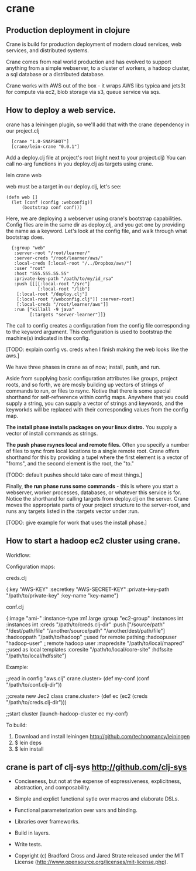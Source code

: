 # crane
## Production deployment in clojure

Crane is build for production deployment of modern cloud services, web services, and distributed systems.

Crane comes from real world production and has evolved to support anything from a simple webserver, to a cluster of workers, a hadoop cluster, a sql database or a distributed database.

Crane works with AWS out of the box - it wraps AWS libs typica and jets3t for compute via ec2, blob storage via s3, queue service via sqs.

## How to deploy a web service.

crane has a leiningen plugin, so we'll add that with the crane dependency in our project.clj

      [crane "1.0-SNAPSHOT"]
      [crane/lein-crane "0.0.1"]

Add a deploy.clj file at project's root (right next to your project.clj)  You can call no-arg functions in you deploy.clj as targets using crane.

lein crane web

web must be a target in our deploy.clj, let's see:

    (defn web []
      (let [conf (config :webconfig)]
          (bootstrap conf conf)))

Here, we are deploying a webserver using crane's bootstrap capabilities.  Config flies are in the same dir as deploy.clj, and you get one by providing the name as a keyword.  Let's look at the config file, and walk through what bootstrap does.

      {:group "web"
       :server-root "/root/learner/"
       :server-creds "/root/learner/aws/"
       :local-creds [:local-root "/../Dropbox/aws/"]
       :user "root"
       :host "555.555.55.55"
       :private-key-path "/path/to/my/id_rsa"
       :push [[[[:local-root "/src"]
       	        [:local-root "/lib"]
		[:local-root "/deploy.clj"]
 		[:local-root "/webconfig.clj"]] :server-root]
		[:local-creds "/root/learner/aws"]]
       :run ["killall -9 java"
             [:targets "server-learner"]]}

The call to config creates a configuration from the config file corresponding to the keyword argument.  This configuration is used to bootstrap the machine(s) indicated in the config.

[TODO: explain config vs. creds when I finish making the web looks like the aws.]

We have three phases in crane as of now; install, push, and run.

Aside from supplying basic configuration attributes like groups, project roots, and so forth, we are mosly building up vectors of strings of commands to run, or files to rsync.  Notive that there is some special shorthand for self-refnerence within config maps.  Anywhere that you could supply a string, you can supply a vector of strings and keywords, and the keyworkds will be replaced with their corresponding values from the config map.

**The install phase installs packages on your linux distro.**  You supply a vector of  install commands as strings.

**The push phase rsyncs local and remote files.**  Often you specify a number of files to sync from local locations to a single remote root.  Crane offers shorthand for this by providing a tupel where the first element is a vector of "froms", and the second element is the root, the "to."

[TODO: default pushes should take care of most things.] 

Finally, **the run phase runs some commands** - this is where you start a webserver, worker processes, databases, or whatever this service is for.  Notice the shorthand for calling targets from deploy.clj on the server.  Crane moves the appropriate parts of your project structure to the server-root, and runs any targets listed in the :targets vector under :run.

[TODO: give example for work that uses the install phase.]
 

## How to start a hadoop ec2 cluster using crane.

Workflow:

Configuration maps:

creds.clj

{:key "AWS-KEY"
 :secretkey "AWS-SECRET-KEY"
 :private-key-path "/path/to/private-key"
 :key-name "key-name"}

conf.clj

{:image "ami-"
 :instance-type :m1.large
 :group "ec2-group"
 :instances int
 :instances int
 :creds "/path/to/creds.clj-dir"
 :push ["/source/path" "/dest/path/file"
        "/another/source/path" "/another/dest/path/file"]
 :hadooppath "/path/to/hadoop"          ;;used for remote pathing
 :hadoopuser "hadoop-user"              ;;remote hadoop user
 :mapredsite "/path/to/local/mapred"    ;;used as local templates
 :coresite "/path/to/local/core-site"
 :hdfssite "/path/to/local/hdfssite"}

Example:

;;read in config "aws.clj"
crane.cluster> (def my-conf (conf "/path/to/conf.clj-dir"))

;;create new Jec2 class
crane.cluster> (def ec (ec2 (creds "/path/to/creds.clj-dir")))

;;start cluster 
(launch-hadoop-cluster ec my-conf)

To build:

1. Download and install leiningen http://github.com/technomancy/leiningen
2. $ lein deps
4. $ lein install

## crane is part of clj-sys http://github.com/clj-sys

- Conciseness, but not at the expense of expressiveness, explicitness, abstraction, and composability.

- Simple and explict functional sytle over macros and elaborate DSLs.

- Functional parameterization over vars and binding.

- Libraries over frameworks.

- Build in layers.

- Write tests.

- Copyright (c) Bradford Cross and Jared Strate released under the MIT License (http://www.opensource.org/licenses/mit-license.php).